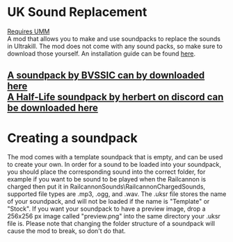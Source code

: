 # UK Sound Replacement
[Requires UMM](https://github.com/Temperz87/ultra-mod-manager)<br>
A mod that allows you to make and use soundpacks to replace the sounds in Ultrakill. The mod does not come with any sound packs, so make sure to download those yourself. An installation guide can be found [here](https://www.youtube.com/watch?v=meNiXcbPh_s).

[A soundpack by BVSSIC can by downloaded here](https://mega.nz/folder/Zc5SULaR#qkbbVPobyxkiPKwPOgkZkg)<br>
[A Half-Life soundpack by herbert on discord can be downloaded here](https://drive.google.com/file/d/11eSo6ggneXQalVdiOtyJ6AWdG5q2EsRI/view)
----------
# Creating a soundpack
The mod comes with a template soundpack that is empty, and can be used to create your own. In order for a sound to be loaded into your soundpack, you should place the corresponding sound into the correct folder, for example if you want to be sound to be played when the Railcannon is charged then put it in RailcannonSounds\RailcannonChargedSounds, supported file types are .mp3, .ogg, and .wav. The .uksr file stores the name of your soundpack, and will not be loaded if the name is "Template" or "Stock". If you want your soundpack to have a preview image, drop a 256x256 px image called "preview.png" into the same directory your .uksr file is. Please note that changing the folder structure of a soundpack will cause the mod to break, so don't do that.

